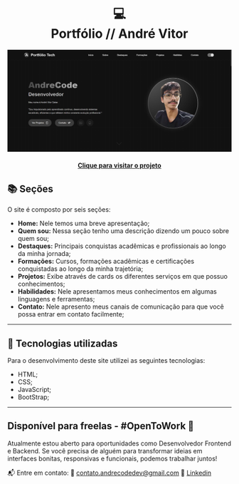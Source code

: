<h1 align="center">
  💻<br>Portfólio // André Vitor
</h1>

![Resultado final do projeto](img/portfolio.png)

<h4 align="center"><a href="https://andrecode.dev.br/">Clique para visitar o projeto</a></h4>

## 📚 Seções

O site é composto por seis seções:

- **Home:** Nele temos uma breve apresentação;
- **Quem sou:** Nessa seção tenho uma descrição dizendo um pouco sobre quem sou;
- **Destaques:** Principais conquistas acadêmicas e profissionais ao longo da minha jornada;
- **Formações:** Cursos, formações acadêmicas e certificações conquistadas ao longo da minha trajetória;
- **Projetos:** Exibe através de cards os diferentes serviços em que possuo conhecimentos;
- **Habilidades:** Nele apresentamos meus conhecimentos em algumas linguagens e ferramentas;
- **Contato:** Nele apresento meus canais de comunicação para que você possa entrar em contato facilmente;

---

## 💼 Tecnologias utilizadas

Para o desenvolvimento deste site utilizei as seguintes tecnologias:

- HTML;
- CSS;
- JavaScript;
- BootStrap;

---

## Disponível para freelas - #OpenToWork 🚀

Atualmente estou aberto para oportunidades como Desenvolvedor Frontend e Backend. Se você precisa de alguém para transformar ideias em interfaces bonitas, responsivas e funcionais, podemos trabalhar juntos!

📬 Entre em contato:
📧 contato.andrecodedev@gmail.com
💼 [Linkedin](https://www.linkedin.com/in/andrecodedev/)